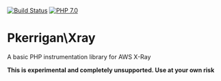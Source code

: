 [![Build Status](https://img.shields.io/travis/patrickkerrigan/php-xray.svg?style=flat-square)](https://travis-ci.org/patrickkerrigan/php-xray) [![PHP 7.0](https://img.shields.io/badge/php-7.0-blue.svg?style=flat-square)](http://php.net/)

# Pkerrigan\Xray
A basic PHP instrumentation library for AWS X-Ray

**This is experimental and completely unsupported. Use at your own risk**
